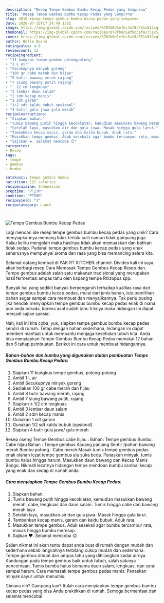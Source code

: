 ```yaml
---
description: "Resep Tempe Gembus Bumbu Kecap Pedas yang Sempurna"
title: "Resep Tempe Gembus Bumbu Kecap Pedas yang Sempurna"
slug: 4010-resep-tempe-gembus-bumbu-kecap-pedas-yang-sempurna
date: 2020-07-15T17:34:49.135Z
image: https://img-global.cpcdn.com/recipes/870fb8d1efbc3af8/751x532cq70/tempe-gembus-bumbu-kecap-pedas-foto-resep-utama.jpg
thumbnail: https://img-global.cpcdn.com/recipes/870fb8d1efbc3af8/751x532cq70/tempe-gembus-bumbu-kecap-pedas-foto-resep-utama.jpg
cover: https://img-global.cpcdn.com/recipes/870fb8d1efbc3af8/751x532cq70/tempe-gembus-bumbu-kecap-pedas-foto-resep-utama.jpg
author: Belle Quinn
ratingvalue: 4.9
reviewcount: 12
recipeingredient:
- "11 bungkus tempe gembus potongpotong"
- "1 L air"
- "Secukupnya minyak goreng"
- "100 gr cabe merah dan hijau"
- "8 butir bawang merah rajang"
- "7 siung bawang putih rajang"
- "  12 cm lengkuas"
- "3 lembar daun salam"
- "2 sdm kecap manis"
- "1 sdt garam"
- "1/2 sdt kaldu bubuk opsional"
- "4 butir gula jawa gula merah"
recipeinstructions:
- "Siapkan bahan."
- "Tumis bawang putih hingga kecoklatan, kemudian masukkan bawang merah, cabe, lengkuas dan daun salam. Tumis hingga cabe dan bawang merah layu"
- "Setelah layu, masukkan air dan gula jawa. Masak hingga gula larut."
- "Tambahkan kecap manis, garam dan kaldu bubuk. Aduk rata."
- "Masukkan tempe gembus. Aduk sesekali agar bumbu tercampur rata, masak hingga bumbu meresap."
- "Sajikan ❤. Selamat mencoba 😊"
categories:
- Resep
tags:
- tempe
- gembus
- bumbu

katakunci: tempe gembus bumbu 
nutrition: 121 calories
recipecuisine: Indonesian
preptime: "PT27M"
cooktime: "PT55M"
recipeyield: "1"
recipecategory: Lunch

---
```



![Tempe Gembus Bumbu Kecap Pedas](https://img-global.cpcdn.com/recipes/870fb8d1efbc3af8/751x532cq70/tempe-gembus-bumbu-kecap-pedas-foto-resep-utama.jpg)

Lagi mencari ide resep tempe gembus bumbu kecap pedas yang unik? Cara menyiapkannya memang tidak terlalu sulit namun tidak gampang juga. Kalau keliru mengolah maka hasilnya tidak akan memuaskan dan bahkan tidak sedap. Padahal tempe gembus bumbu kecap pedas yang enak seharusnya mempunyai aroma dan rasa yang bisa memancing selera kita.

Selamat datang kembali di PAK RT KITCHEN channel. Divideo kali ini saya akan berbagi resep Cara Memasak Tempe Gembus Kecap Resep dan. Tempe gembus adalah salah satu makanan tradisional yang merupakan hasil fermentasi ampas tahu oleh kapang tempe Rhizopus spp.

Banyak hal yang sedikit banyak berpengaruh terhadap kualitas rasa dari tempe gembus bumbu kecap pedas, mulai dari jenis bahan, lalu pemilihan bahan segar sampai cara membuat dan menyajikannya. Tak perlu pusing jika hendak menyiapkan tempe gembus bumbu kecap pedas enak di mana pun anda berada, karena asal sudah tahu triknya maka hidangan ini dapat menjadi sajian spesial.


Nah, kali ini kita coba, yuk, siapkan tempe gembus bumbu kecap pedas sendiri di rumah. Tetap dengan bahan sederhana, hidangan ini dapat memberi manfaat untuk membantu menjaga kesehatan tubuh kita. Anda bisa menyiapkan Tempe Gembus Bumbu Kecap Pedas memakai 12 bahan dan 6 tahap pembuatan. Berikut ini cara untuk membuat hidangannya.

<!--inarticleads1-->

##### Bahan-bahan dan bumbu yang digunakan dalam pembuatan Tempe Gembus Bumbu Kecap Pedas:

1. Siapkan 11 bungkus tempe gembus, potong-potong
1. Ambil 1 L air
1. Ambil Secukupnya minyak goreng
1. Sediakan 100 gr cabe merah dan hijau
1. Ambil 8 butir bawang merah, rajang
1. Ambil 7 siung bawang putih, rajang
1. Siapkan  ± 1/2 cm lengkuas
1. Ambil 3 lembar daun salam
1. Ambil 2 sdm kecap manis
1. Gunakan 1 sdt garam
1. Gunakan 1/2 sdt kaldu bubuk (opsional)
1. Siapkan 4 butir gula jawa/ gula merah


Resep oseng Tempe Gembus cabe hijau : Bahan: Tempe gembus Bumbu: Cabe hijau Bahan : Tempe gembus Kacang panjang Sentir /pohon bawang merah Bumbu potong : Cabe merah Masak tumis tempe gembus pedas enak olahan lezat tempe gembus ala suka beda. Panaskan minyak, tumis bumbu halus hingga harum. Masukkan daun bawang dan Kecap Manis Bango. Nikmati lezatnya hidangan tempe mendoan bumbu sambal kecap yang enak dan sedap di rumah anda. 

<!--inarticleads2-->

##### Cara menyiapkan Tempe Gembus Bumbu Kecap Pedas:

1. Siapkan bahan.
1. Tumis bawang putih hingga kecoklatan, kemudian masukkan bawang merah, cabe, lengkuas dan daun salam. Tumis hingga cabe dan bawang merah layu
1. Setelah layu, masukkan air dan gula jawa. Masak hingga gula larut.
1. Tambahkan kecap manis, garam dan kaldu bubuk. Aduk rata.
1. Masukkan tempe gembus. Aduk sesekali agar bumbu tercampur rata, masak hingga bumbu meresap.
1. Sajikan ❤. Selamat mencoba 😊


Sajian nikmat ini akan tentu dapat anda buat di rumah dengan mudah dan sederhana sebab langkahnya terbilang cukup mudah dan sederhana. Tempe gembus dibuat dari ampas tahu yang dihilangkan kadar airnya. Kandungan pada tempe gembus baik untuk tubuh, salah satunya pencernaan. Tumis bumbu halus bersama daun salam, lengkuas, dan serai sampai harum. Cara memasak tempe gembus pedas manis: Panaskan minyak sayur untuk menumis. 

Gimana nih? Gampang kan? Itulah cara menyiapkan tempe gembus bumbu kecap pedas yang bisa Anda praktikkan di rumah. Semoga bermanfaat dan selamat mencoba!
